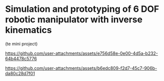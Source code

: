 # Simulation and prototyping of 6 DOF robotic manipulator with inverse kinematics
(te mini project)

https://github.com/user-attachments/assets/e756d58e-0e00-4d5a-b232-64b4478c5776

https://github.com/user-attachments/assets/b6edc809-f2d7-45c7-906b-da80c28d7f01

